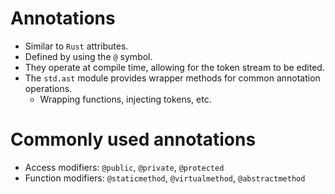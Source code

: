 # Annotations
- Similar to `Rust` attributes.
- Defined by using the `@` symbol.
- They operate at compile time, allowing for the token stream to be edited.
- The `std.ast` module provides wrapper methods for common annotation operations.
  - Wrapping functions, injecting tokens, etc.

# Commonly used annotations
- Access modifiers: `@public`, `@private`, `@protected`
- Function modifiers: `@staticmethod`, `@virtualmethod`, `@abstractmethod`
